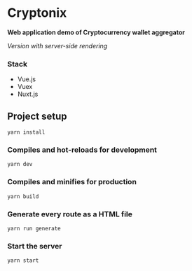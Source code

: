 # Cryptonix

**Web application demo of Cryptocurrency wallet aggregator**

_Version with server-side rendering_

### Stack

- Vue.js
- Vuex
- Nuxt.js

## Project setup

`yarn install`

### Compiles and hot-reloads for development

`yarn dev`

### Compiles and minifies for production

`yarn build`

### Generate every route as a HTML file

`yarn run generate`

### Start the server

`yarn start`
